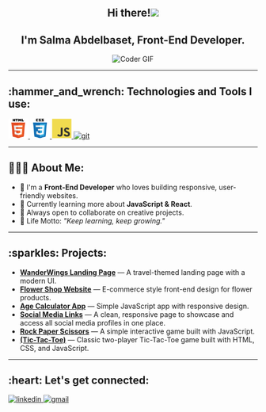 <h2 align="center">
   Hi there!<img src="https://user-images.githubusercontent.com/42378118/110234147-e3259600-7f4e-11eb-95be-0c4047144dea.gif" width="30"> 
</h2>

<h2 align="center">
  I'm Salma Abdelbaset, Front-End Developer. 
</h2>

<p align="center">
  <img src="https://media.giphy.com/media/SWoSkN6DxTszqIKEqv/giphy.gif" alt="Coder GIF" width="500">
</p>

---

<h2 align="left">:hammer_and_wrench: Technologies and Tools I use:</h2>
<p align="left">
    <a href="https://www.w3.org/html/" target="_blank"> 
      <img src="https://raw.githubusercontent.com/devicons/devicon/master/icons/html5/html5-original-wordmark.svg" alt="html5" width="40" height="40"/> 
    </a>
    <a href="https://www.w3schools.com/css/" target="_blank"> 
      <img src="https://raw.githubusercontent.com/devicons/devicon/master/icons/css3/css3-original-wordmark.svg" alt="css3" width="40" height="40"/> 
    </a>
    <a href="https://developer.mozilla.org/en-US/docs/Web/JavaScript" target="_blank"> 
      <img src="https://raw.githubusercontent.com/devicons/devicon/master/icons/javascript/javascript-original.svg" alt="javascript" width="40" height="40"/> 
    </a>
    <a href="https://git-scm.com/" target="_blank"> 
      <img src="https://www.vectorlogo.zone/logos/git-scm/git-scm-icon.svg" alt="git" width="40" height="40"/> 
    </a>
</p>

---

<h2 align="left">👩🏻‍💻 About Me:</h2>

- 🎨 I'm a **Front-End Developer** who loves building responsive, user-friendly websites.  
- 🚀 Currently learning more about **JavaScript & React**.  
- 🤝 Always open to collaborate on creative projects.  
- 🌱 Life Motto: *"Keep learning, keep growing."*  

---

<h2 align="left">:sparkles: Projects:</h2>

-  [**WanderWings Landing Page**](#) — A travel-themed landing page with a modern UI.  
-  [**Flower Shop Website**](#) — E-commerce style front-end design for flower products.  
-  [**Age Calculator App**](https://salmaaabdelbast.github.io/Age-Calculator/) — Simple JavaScript app with responsive design.
-  [**Social Media Links**]( https://salmaaabdelbast.github.io/Social_links/) — A clean, responsive page to showcase and access all social media profiles in one place.
-  [**Rock Paper Scissors**](#) — A simple interactive game built with JavaScript.  
-  [**(Tic-Tac-Toe)**](#) — Classic two-player Tic-Tac-Toe game built with HTML, CSS, and JavaScript.     

---

<h2 align="left">:heart: Let's get connected:</h2>

<p align="left">
  <a href="https://www.linkedin.com/in/salma-abdelbast-953366366/" target="_blank">
    <img src="https://img.icons8.com/color/48/000000/linkedin.png" alt="linkedin"/>
  </a>
  <a href="mailto:salma2542024@gmail.com">
    <img src="https://img.icons8.com/color/48/000000/gmail.png" alt="gmail"/>
  </a>
</p>

